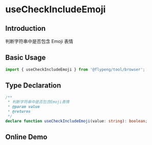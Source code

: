 # useCheckIncludeEmoji

## Introduction

判断字符串中是否包含 Emoji 表情

## Basic Usage

```ts
import { useCheckIncludeEmoji } from '@flypeng/tool/browser';
```

## Type Declaration

```ts
/**
 * 判断字符串中是否包含Emoji表情
 * @param value
 * @returns
 */
declare function useCheckIncludeEmoji(value: string): boolean;
```

## Online Demo

<preview path="./index.vue" title="useCheckIncludeEmoji" description="判断字符串中是否包含 Emoji 表情"></preview>

